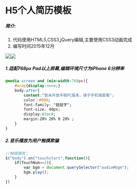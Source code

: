 # H5个人简历模板
##### 简介:
1. 代码使用HTML5,CSS3,jQuery编辑,主要使用CSS3动画完成
2. 编写时间2015年12月

![](https://www.showdoc.cc/server/api/common/visitfile/sign/594c25b7c74ed87e82199d9f705ffd7c?showdoc=.jpg)![](https://www.showdoc.cc/server/api/common/visitfile/sign/3cfc1dc01e4b44c80add7c502e45a645?showdoc=.jpg)

##### 1.适配768px Pad以上屏幕,编辑环境尺寸为iPhone 6分辨率
```css
@media screen and (min-width:768px){
    #wrap{display:none;}
    body:after{
        content:"暂未开放平板PC版本，请于手机端查看";
        color：#000;
        font-family: "娃娃字";
        font-size: 40px;
        display:block;
        margin:20% 20% 0 20% ;
    }
}
```

##### 2.音乐播放为用户触摸欺骗
```javascript
//触摸播放；
$("body").on("touchstart",function(){
	if(TouchNum==2){
		var bgm = document.querySelector("audio#bgm");
		bgm.play();
	}
})
```

